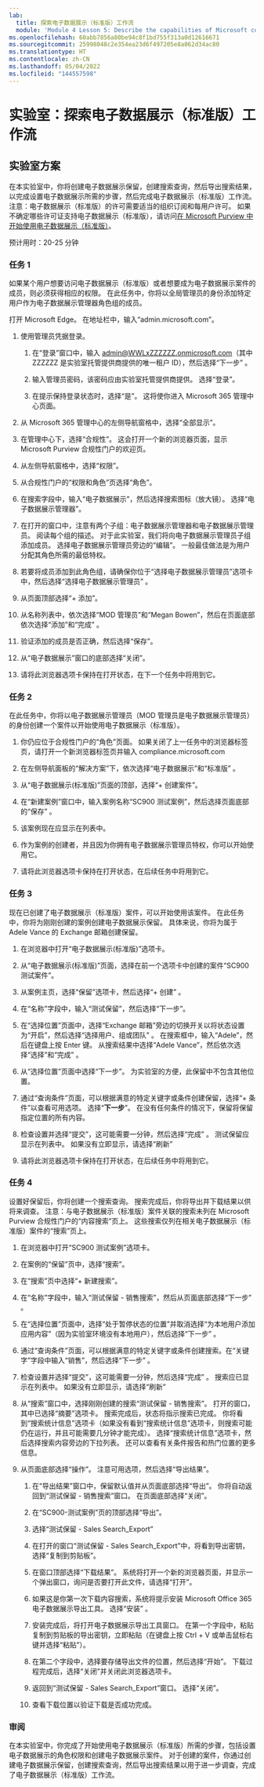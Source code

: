 ```yaml
---
lab:
  title: 探索电子数据展示（标准版）工作流
  module: 'Module 4 Lesson 5: Describe the capabilities of Microsoft compliance solutions: Describe the eDiscovery and audit capabilities of Microsoft Purview'
ms.openlocfilehash: 60abb7856a80be94c8f1bd755f313a0d12616671
ms.sourcegitcommit: 25998048c2e354ea23d6f497205e8a062d34ac80
ms.translationtype: HT
ms.contentlocale: zh-CN
ms.lasthandoff: 05/04/2022
ms.locfileid: "144557598"
---
```

# <a name="lab-explore-the-ediscovery-standard-workflow"></a>实验室：探索电子数据展示（标准版）工作流

## <a name="lab-scenario"></a>实验室方案

在本实验室中，你将创建电子数据展示保留，创建搜索查询，然后导出搜索结果，以完成设置电子数据展示所需的步骤，然后完成电子数据展示（标准版）工作流。  注意：电子数据展示（标准版）的许可需要适当的组织订阅和每用户许可。 如果不确定哪些许可证支持电子数据展示（标准版），请访问[在 Microsoft Purview 中开始使用电子数据展示（标准版）](https://docs.microsoft.com/microsoft-365/compliance/get-started-core-ediscovery?view=o365-worldwide)。

预计用时：20-25 分钟

### <a name="task-1"></a>任务 1

如果某个用户想要访问电子数据展示（标准版）或者想要成为电子数据展示案件的成员，则必须获得相应的权限。 在此任务中，你将以全局管理员的身份添加特定用户作为电子数据展示管理器角色组的成员。

 打开 Microsoft Edge。 在地址栏中，输入“admin.microsoft.com”。

1. 使用管理员凭据登录。
    1. 在“登录”窗口中，输入 admin@WWLxZZZZZZ.onmicrosoft.com（其中 ZZZZZZ 是实验室托管提供商提供的唯一租户 ID），然后选择“下一步” 。

    1. 输入管理员密码，该密码应由实验室托管提供商提供。 选择“登录”。
    1. 在提示保持登录状态时，选择“是”。 这将使你进入 Microsoft 365 管理中心页面。

1. 从 Microsoft 365 管理中心的左侧导航窗格中，选择“全部显示”。

1. 在管理中心下，选择“合规性”。  这会打开一个新的浏览器页面，显示 Microsoft Purview 合规性门户的欢迎页。  

1. 从左侧导航窗格中，选择“权限”。

1. 从合规性门户的“权限和角色”页选择“角色”。

1. 在搜索字段中，输入“电子数据展示”，然后选择搜索图标（放大镜）。  选择“电子数据展示管理器”。

1. 在打开的窗口中，注意有两个子组：电子数据展示管理器和电子数据展示管理员。  阅读每个组的描述。  对于此实验室，我们将向电子数据展示管理员子组添加成员。 选择电子数据展示管理员旁边的“编辑”。  一般最佳做法是为用户分配其角色所需的最低特权。

1. 若要将成员添加到此角色组，请确保你位于“选择电子数据展示管理员”选项卡中，然后选择“选择电子数据展示管理员” 。

1. 从页面顶部选择“+ 添加”。

1. 从名称列表中，依次选择“MOD 管理员”和“Megan Bowen”，然后在页面底部依次选择“添加”和“完成”   。

1. 验证添加的成员是否正确，然后选择“保存”。

1. 从“电子数据展示”窗口的底部选择“关闭”。

1. 请将此浏览器选项卡保持在打开状态，在下一个任务中将用到它。

### <a name="task-2"></a>任务 2

在此任务中，你将以电子数据展示管理员（MOD 管理员是电子数据展示管理员）的身份创建一个案件以开始使用电子数据展示（标准版）。

1. 你仍应位于合规性门户的“角色”页面。 如果关闭了上一任务中的浏览器标签页，请打开一个新浏览器标签页并输入 compliance.microsoft.com

1. 在左侧导航面板的“解决方案”下，依次选择“电子数据展示”和“标准版” 。

1. 从“电子数据展示(标准版)”页面的顶部，选择“+ 创建案件”。

1. 在“新建案例”窗口中，输入案例名称“SC900 测试案例”，然后选择页面底部的“保存” 。

1. 该案例现在应显示在列表中。

1. 作为案例的创建者，并且因为你拥有电子数据展示管理员特权，你可以开始使用它。  

1. 请将此浏览器选项卡保持在打开状态，在后续任务中将用到它。

### <a name="task-3"></a>任务 3

现在已创建了电子数据展示（标准版）案件，可以开始使用该案件。  在此任务中，你将为刚刚创建的案例创建电子数据展示保留。  具体来说，你将为属于 Adele Vance 的 Exchange 邮箱创建保留。

1. 在浏览器中打开“电子数据展示(标准版)”选项卡。

1. 从“电子数据展示(标准版)”页面，选择在前一个选项卡中创建的案件“SC900 测试案件”。

1. 从案例主页，选择“保留”选项卡，然后选择“+ 创建” 。

1. 在“名称”字段中，输入“测试保留”，然后选择“下一步”。

1. 在“选择位置”页面中，选择“Exchange 邮箱”旁边的切换开关以将状态设置为“开启”，然后选择“选择用户、组或团队”  。  在搜索框中，输入“Adele”，然后在键盘上按 Enter 键。 从搜索结果中选择“Adele Vance”，然后依次选择“选择”和“完成” 。

1. 从“选择位置”页面中选择“下一步”。  为实验室的方便，此保留中不包含其他位置。

1. 通过“查询条件”页面，可以根据满意的特定关键字或条件创建保留，选择“+ 条件”以查看可用选项。  选择“**下一步**”。 在没有任何条件的情况下，保留将保留指定位置的所有内容。

1. 检查设置并选择“提交”，这可能需要一分钟，然后选择“完成” 。  测试保留应显示在列表中。  如果没有立即显示，请选择“刷新”

1. 请将此浏览器选项卡保持在打开状态，在后续任务中将用到它。

### <a name="task-4"></a>任务 4

设置好保留后，你将创建一个搜索查询。  搜索完成后，你将导出并下载结果以供将来调查。   注意：与电子数据展示（标准版）案件关联的搜索未列在 Microsoft Purview 合规性门户的“内容搜索”页上。 这些搜索仅列在相关电子数据展示（标准版）案件的“搜索”页上。

1. 在浏览器中打开“SC900 测试案例”选项卡。

1. 在案例的“保留”页中，选择“搜索”。

1. 在“搜索”页中选择“+ 新建搜索”。

1. 在“名称”字段中，输入“测试保留 - 销售搜索”，然后从页面底部选择“下一步” 。

1. 在“选择位置”页面中，选择“处于暂停状态的位置”并取消选择“为本地用户添加应用内容”（因为实验室环境没有本地用户），然后选择“下一步”  。

1. 通过“查询条件”页面，可以根据满意的特定关键字或条件创建搜索。在“关键字”字段中输入“销售”，然后选择“下一步” 。

1. 检查设置并选择“提交”，这可能需要一分钟，然后选择“完成” 。  搜索应已显示在列表中。  如果没有立即显示，请选择“刷新”

1. 从“搜索”窗口中，选择刚刚创建的搜索“测试保留 - 销售搜索”。  打开的窗口，其中已选择“摘要”选项卡。  搜索完成后，状态将指示搜索已完成。  你将看到“搜索统计信息”选项卡（如果没有看到“搜索统计信息”选项卡，则搜索可能仍在运行，并且可能需要几分钟才能完成）。  选择“搜索统计信息”选项卡，然后选择搜索内容旁边的下拉列表。  还可以查看有关条件报告和热门位置的更多信息。  

1. 从页面底部选择“操作”。  注意可用选项，然后选择“导出结果”。

    1. 在“导出结果”窗口中，保留默认值并从页面底部选择“导出”。 你将自动返回到“测试保留 - 销售搜索”窗口。 在页面底部选择“关闭”。

    1. 在“SC900-测试案例”页的顶部选择“导出”。
    1. 选择“测试保留 - Sales Search_Export”
    1. 在打开的窗口“测试保留 - Sales Search_Export”中，将看到导出密钥，选择“复制到剪贴板”。
    1. 在窗口顶部选择“下载结果”。 系统将打开一个新的浏览器页面，并显示一个弹出窗口，询问是否要打开此文件，请选择“打开”。
    1. 如果这是你第一次下载内容搜索，系统将提示安装 Microsoft Office 365 电子数据展示导出工具。  选择“安装”  。
    1. 安装完成后，将打开电子数据展示导出工具窗口。  在第一个字段中，粘贴复制到剪贴板的导出密钥，立即粘贴（在键盘上按 Ctrl + V 或单击鼠标右键并选择“粘贴”）。
    1. 在第二个字段中，选择要存储导出文件的位置，然后选择“开始”。  下载过程完成后，选择“关闭”并关闭此浏览器选项卡。
    1. 返回到“测试保留 - Sales Search_Export”窗口。  选择“关闭”。
    1. 查看下载位置以验证下载是否成功完成。

### <a name="review"></a>审阅

在本实验室中，你完成了开始使用电子数据展示（标准版）所需的步骤，包括设置电子数据展示的角色权限和创建电子数据展示案件。  对于创建的案件，你通过创建电子数据展示保留，创建搜索查询，然后导出搜索结果以用于进一步调查，完成了电子数据展示（标准版）工作流。

